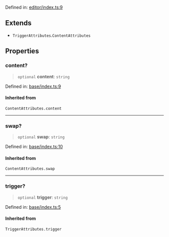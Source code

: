 Defined in: [editor/index.ts:9](https://github.com/rossrobino/components/blob/main/packages/drab/src/editor/index.ts#L9)

## Extends

- `TriggerAttributes`.`ContentAttributes`

## Properties

<a id="content"></a>

### content?

> `optional` **content**: `string`

Defined in: [base/index.ts:9](https://github.com/rossrobino/components/blob/main/packages/drab/src/base/index.ts#L9)

#### Inherited from

`ContentAttributes.content`

---

<a id="swap"></a>

### swap?

> `optional` **swap**: `string`

Defined in: [base/index.ts:10](https://github.com/rossrobino/components/blob/main/packages/drab/src/base/index.ts#L10)

#### Inherited from

`ContentAttributes.swap`

---

<a id="trigger"></a>

### trigger?

> `optional` **trigger**: `string`

Defined in: [base/index.ts:5](https://github.com/rossrobino/components/blob/main/packages/drab/src/base/index.ts#L5)

#### Inherited from

`TriggerAttributes.trigger`
